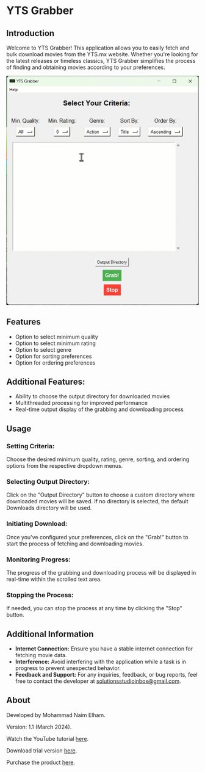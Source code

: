 <h1> YTS Grabber</h1>

<h2> Introduction </h2>

Welcome to YTS Grabber! This application allows you to easily fetch and bulk download movies from the YTS.mx website. Whether you're looking for the latest releases or timeless classics, YTS Grabber simplifies the process of finding and obtaining movies according to your preferences.

![Alt Text](YTSGrabber.gif)


<h2> Features </h2>

<ul>
  <li>Option to select minimum quality</li>
  <li>Option to select minimum rating</li>
  <li>Option to select genre</li>
  <li>Option for sorting preferences</li>
  <li>Option for ordering preferences</li>
</ul>

<h2>Additional Features:</h2>
<ul>
  <li>Ability to choose the output directory for downloaded movies</li>
  <li>Multithreaded processing for improved performance</li>
  <li>Real-time output display of the grabbing and downloading process</li>
</ul>

<h2>Usage</h2>

<h3>Setting Criteria:</h3>
<p>Choose the desired minimum quality, rating, genre, sorting, and ordering options from the respective dropdown menus.</p>

<h3>Selecting Output Directory:</h3>
<p>Click on the "Output Directory" button to choose a custom directory where downloaded movies will be saved. If no directory is selected, the default Downloads directory will be used.</p>

<h3>Initiating Download:</h3>
<p>Once you've configured your preferences, click on the "Grab!" button to start the process of fetching and downloading movies.</p>

<h3>Monitoring Progress:</h3>
<p>The progress of the grabbing and downloading process will be displayed in real-time within the scrolled text area.</p>

<h3>Stopping the Process:</h3>
<p>If needed, you can stop the process at any time by clicking the "Stop" button.</p>

<h2>Additional Information</h2>
<ul>
  <li><strong>Internet Connection:</strong> Ensure you have a stable internet connection for fetching movie data.</li>
  <li><strong>Interference:</strong> Avoid interfering with the application while a task is in progress to prevent unexpected behavior.</li>
  <li><strong>Feedback and Support:</strong> For any inquiries, feedback, or bug reports, feel free to contact the developer at <a href="mailto:solutionsstudioinbox@gmail.com">solutionsstudioinbox@gmail.com</a>.</li>
</ul>

<h2>About</h2>
<p>Developed by Mohammad Naim Elham.</p>
<p>Version: 1.1 (March 2024).</p>


<p>Watch the YouTube tutorial <a href="https://youtu.be/TsZ38iuygDk">here</a>.</p>
<p>Download trial version <a href="https://drive.google.com/file/d/1kw_WpyMiYyuoGceFwsdDOAn02hMI43h6/view?usp=drive_link">here</a>.</p>

<p>Purchase the product <a href="https://naimelham.gumroad.com/l/ytsgrabber">here</a>.</p>


